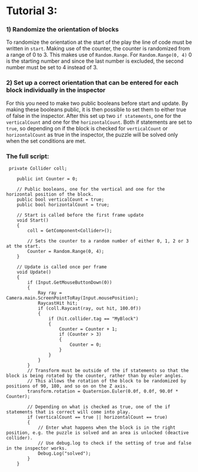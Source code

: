# Tutorial 3: 
### 1) Randomize the orientation of blocks
To randomize the orientation at the start of the play the line of code must be written in `start`. Making use of the counter, the counter is randomized from a range of 0 to 3. This makes use of `Random.Range`. For `Random.Range(0, 4)` 0 is the starting number and since the last number is excluded, the second number must be set to 4 instead of 3. 

### 2) Set up a correct orientation that can be entered for each block individually in the inspector
For this you need to make two public booleans before start and update. By making these booleans public, it is then possible to set them to either true of false in the inspector. After this set up two `if statements`, one for the `verticalCount` and one for the `horizontalCount`. Both if statements are set to `true`, so depending on if the block is checked for `verticalCount` or `horizontalCount` as true in the inspector, the puzzle will be solved only when the set conditions are met.

### The full script:
```
 private Collider coll;

    public int Counter = 0;
    
    // Public booleans, one for the vertical and one for the horizontal position of the block.
    public bool verticalCount = true;
    public bool horizontalCount = true;
    
    // Start is called before the first frame update
    void Start()
    {
        coll = GetComponent<Collider>();

        // Sets the counter to a random number of either 0, 1, 2 or 3 at the start.
        Counter = Random.Range(0, 4);
    }

    // Update is called once per frame
    void Update()
    {
        if (Input.GetMouseButtonDown(0))
        {
            Ray ray = Camera.main.ScreenPointToRay(Input.mousePosition);
            RaycastHit hit;
            if (coll.Raycast(ray, out hit, 100.0f))
            {
                if (hit.collider.tag == "MyBlock")
                {
                    Counter = Counter + 1;
                    if (Counter > 3)
                    {
                        Counter = 0;
                    }
                }
            }
        }
        // Transform must be outside of the if statements so that the block is being rotated by the counter, rather than by euler angles.
        // This allows the rotation of the block to be randomized by positions of 90, 180, and so on on the Z axis.
        transform.rotation = Quaternion.Euler(0.0f, 0.0f, 90.0f * Counter);
        
        // Depending on what is checked as true, one of the if statements that is correct will come into play.
        if (verticalCount == true || horizontalCount == true)
        {
            // Enter what happens when the block is in the right position, e.g. the puzzle is solved and an area is unlocked (deactive collider).
            // Use debug.log to check if the setting of true and false in the inspector works.
            Debug.Log("solved");
        }
    }
```
